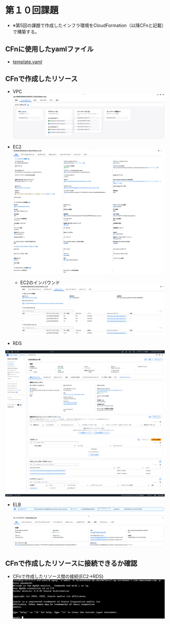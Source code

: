 # 第１０回課題
* ※第5回の課題で作成したインフラ環境をCloudFormation（以降CFnと記載）で構築する。

## CFnに使用したyamlファイル
* [template.yaml](template.yaml)

## CFnで作成したリソース
* VPC
![vpc](img/lecture10/Screenshot-2025-05-vpc.png)
* EC2
![ec2](img/lecture10/Screenshot-2025-05-ec2.png)
  - EC2のインバウンド
  ![EC2のインバウンド](img/lecture10/Screenshot-2025-05-ec2-inout.png)

* RDS

![rds](img/lecture10/Screenshot-2025-05-rds.png)
* ELB
![elb](img/lecture10/Screenshot-2025-05-lb.png)

## CFnで作成したリソースに接続できるか確認
* CFnで作成したリソース間の接続(EC2→RDS)
![CFnで作成したec2からrdsに接続成功](img/lecture10/Screenshot-2025-05-rds-02.png)
